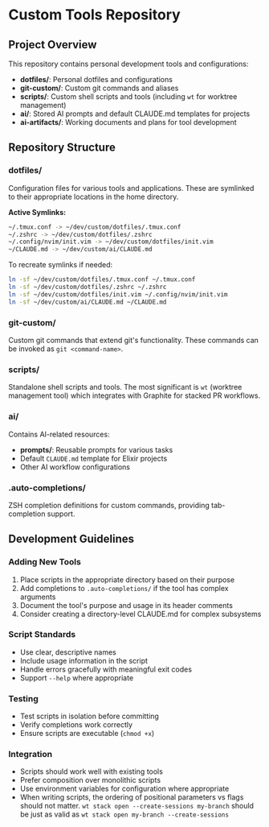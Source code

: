 # Custom Tools Repository

## Project Overview
This repository contains personal development tools and configurations:
- **dotfiles/**: Personal dotfiles and configurations
- **git-custom/**: Custom git commands and aliases
- **scripts/**: Custom shell scripts and tools (including `wt` for worktree management)
- **ai/**: Stored AI prompts and default CLAUDE.md templates for projects
- **ai-artifacts/**: Working documents and plans for tool development

## Repository Structure

### dotfiles/
Configuration files for various tools and applications. These are symlinked to their appropriate locations in the home directory.

**Active Symlinks:**
```bash
~/.tmux.conf -> ~/dev/custom/dotfiles/.tmux.conf
~/.zshrc -> ~/dev/custom/dotfiles/.zshrc
~/.config/nvim/init.vim -> ~/dev/custom/dotfiles/init.vim
~/CLAUDE.md -> ~/dev/custom/ai/CLAUDE.md
```

To recreate symlinks if needed:
```bash
ln -sf ~/dev/custom/dotfiles/.tmux.conf ~/.tmux.conf
ln -sf ~/dev/custom/dotfiles/.zshrc ~/.zshrc
ln -sf ~/dev/custom/dotfiles/init.vim ~/.config/nvim/init.vim
ln -sf ~/dev/custom/ai/CLAUDE.md ~/CLAUDE.md
```

### git-custom/
Custom git commands that extend git's functionality. These commands can be invoked as `git <command-name>`.

### scripts/
Standalone shell scripts and tools. The most significant is `wt` (worktree management tool) which integrates with Graphite for stacked PR workflows.

### ai/
Contains AI-related resources:
- **prompts/**: Reusable prompts for various tasks
- Default `CLAUDE.md` template for Elixir projects
- Other AI workflow configurations

### .auto-completions/
ZSH completion definitions for custom commands, providing tab-completion support.

## Development Guidelines

### Adding New Tools
1. Place scripts in the appropriate directory based on their purpose
2. Add completions to `.auto-completions/` if the tool has complex arguments
3. Document the tool's purpose and usage in its header comments
4. Consider creating a directory-level CLAUDE.md for complex subsystems

### Script Standards
- Use clear, descriptive names
- Include usage information in the script
- Handle errors gracefully with meaningful exit codes
- Support `--help` where appropriate

### Testing
- Test scripts in isolation before committing
- Verify completions work correctly
- Ensure scripts are executable (`chmod +x`)

### Integration
- Scripts should work well with existing tools
- Prefer composition over monolithic scripts
- Use environment variables for configuration where appropriate
- When writing scripts, the ordering of positional parameters vs flags should not matter. `wt stack open --create-sessions my-branch` should be just as valid as `wt stack open my-branch --create-sessions`
